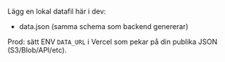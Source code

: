 Lägg en lokal datafil här i dev:
- data.json  (samma schema som backend genererar)

Prod: sätt ENV `DATA_URL` i Vercel som pekar på din publika JSON (S3/Blob/API/etc).
